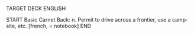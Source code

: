 TARGET DECK
ENGLISH

START
Basic
Carnet
Back: n. Permit to drive across a frontier, use a camp-site, etc. [french, = notebook]
END
